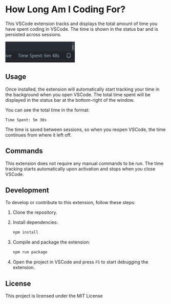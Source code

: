 # How Long Am I Coding For?

This VSCode extension tracks and displays the total amount of time you have spent coding in VSCode. The time is shown in the status bar and is persisted across sessions.

![screenshot of extension](https://github.com/happer64bit/how-long-am-i-coding-for/blob/main/.github/screenshot.png?raw=true)

## Usage

Once installed, the extension will automatically start tracking your time in the background when you open VSCode. The total time spent will be displayed in the status bar at the bottom-right of the window.

You can see the total time in the format:

```
Time Spent: 5m 30s
```

The time is saved between sessions, so when you reopen VSCode, the time continues from where it left off.

## Commands

This extension does not require any manual commands to be run. The time tracking starts automatically upon activation and stops when you close VSCode.

## Development

To develop or contribute to this extension, follow these steps:

1. Clone the repository.
2. Install dependencies:

    ```bash
    npm install
    ```

3. Compile and package the extension:

    ```bash
    npm run package
    ```

4. Open the project in VSCode and press `F5` to start debugging the extension.

## License

This project is licensed under the MIT License
